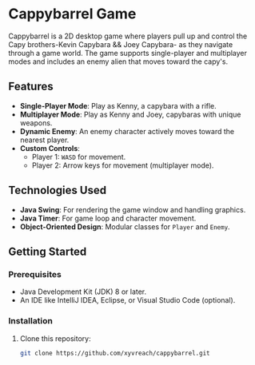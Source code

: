 # Cappybarrel Game

Cappybarrel is a 2D desktop game where players pull up and control the Capy brothers-Kevin Capybara && Joey Capybara- as they navigate through a game world. The game supports single-player and multiplayer modes and includes an enemy alien that moves toward the capy's.

## Features

- **Single-Player Mode**: Play as Kenny, a capybara with a rifle.
- **Multiplayer Mode**: Play as Kenny and Joey, capybaras with unique weapons.
- **Dynamic Enemy**: An enemy character actively moves toward the nearest player.
- **Custom Controls**: 
  - Player 1: `WASD` for movement.
  - Player 2: Arrow keys for movement (multiplayer mode).

## Technologies Used

- **Java Swing**: For rendering the game window and handling graphics.
- **Java Timer**: For game loop and character movement.
- **Object-Oriented Design**: Modular classes for `Player` and `Enemy`.

## Getting Started

### Prerequisites

- Java Development Kit (JDK) 8 or later.
- An IDE like IntelliJ IDEA, Eclipse, or Visual Studio Code (optional).

### Installation

1. Clone this repository:
   ```bash
   git clone https://github.com/xyvreach/cappybarrel.git
